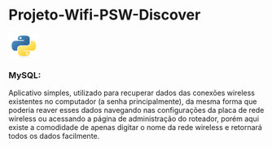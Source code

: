 # Projeto-Wifi-PSW-Discover
 
<div>
  <img align="center" alt="alx-Python" height="50" width="60" src="https://raw.githubusercontent.com/devicons/devicon/master/icons/python/python-original.svg">
</div>

### MySQL:
Aplicativo simples, utilizado para recuperar dados das conexões wireless existentes no computador (a senha principalmente),
da mesma forma que poderia reaver esses dados navegando nas configurações da placa de rede wireless ou acessando a página de administração do roteador, porém aqui existe a comodidade de apenas digitar o nome da rede wireless e retornará todos os dados facilmente.
